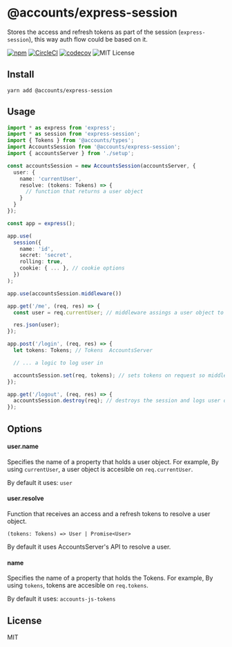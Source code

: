 # @accounts/express-session

Stores the access and refresh tokens as part of the session (`express-session`), this way auth flow could be based on it.

[![npm](https://img.shields.io/npm/v/@accounts/express-session.svg?maxAge=2592000)](https://www.npmjs.com/package/@accounts/express-session)
[![CircleCI](https://circleci.com/gh/accounts-js/express-session.svg?style=shield)](https://circleci.com/gh/accounts-js/express-session)
[![codecov](https://codecov.io/gh/accounts-js/express-session/branch/master/graph/badge.svg)](https://codecov.io/gh/accounts-js/express-session)
![MIT License](https://img.shields.io/badge/license-MIT-blue.svg)

## Install

```
yarn add @accounts/express-session
```

## Usage

```ts
import * as express from 'express';
import * as session from 'express-session';
import { Tokens } from '@accounts/types';
import AccountsSession from '@accounts/express-session';
import { accountsServer } from './setup';

const accountsSession = new AccountsSession(accountsServer, {
  user: {
    name: 'currentUser',
    resolve: (tokens: Tokens) => {
      // function that returns a user object
    }
  }
});

const app = express();

app.use(
  session({
    name: 'id',
    secret: 'secret',
    rolling: true,
    cookie: { ... }, // cookie options
  })
);

app.use(accountsSession.middleware())

app.get('/me', (req, res) => {
  const user = req.currentUser; // middleware assings a user object to `req`

  res.json(user);
});

app.post('/login', (req, res) => {
  let tokens: Tokens; // Tokens  AccountsServer

  // ... a logic to log user in

  accountsSession.set(req, tokens); // sets tokens on request so middleware can access that
});

app.get('/logout', (req, res) => {
  accountsSession.destroy(req); // destroys the session and logs user out
});
```

## Options

#### user.name

Specifies the name of a property that holds a user object. For example, By using `currentUser`, a user object is accesible on `req.currentUser`.

By default it uses: `user`

#### user.resolve

Function that receives an access and a refresh tokens to resolve a user object.

```
(tokens: Tokens) => User | Promise<User>
```

By default it uses AccountsServer's API to resolve a user.

#### name

Specifies the name of a property that holds the Tokens. For example, By using `tokens`, tokens are accesible on `req.tokens`.

By default it uses: `accounts-js-tokens`

## License

MIT
